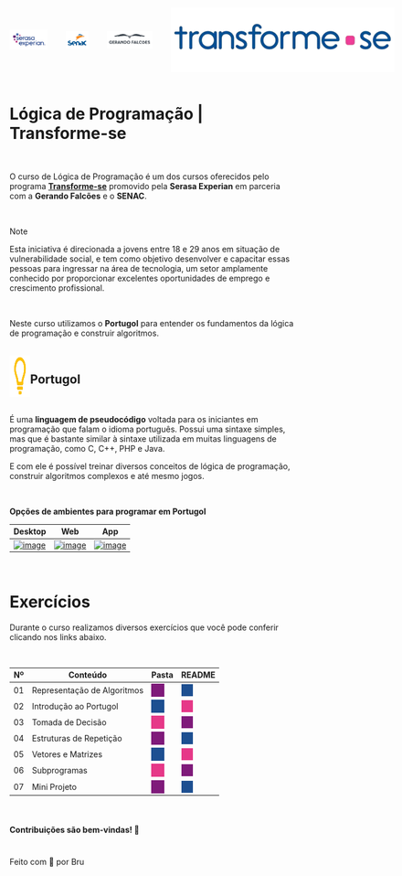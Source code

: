 
<div style="display: flex; gap: 2rem; align-items: center;">
    <img src="./Images/serasaexperian-logo.png" alt="" width="13%" align="center"/>
    <img src="./Images/senac-logo.png" alt="" width="8%" align="center"/>
    <img src="./Images/gerandofalcoes-logo.png" alt="" width="16%" align="center"/>
    <img src="./Images/transformese-logo.png" alt="" width="500" align="center"/>
</div>


<br>
<h1>Lógica de Programação | Transforme-se</h1>
<br>

O curso de Lógica de Programação é um dos cursos oferecidos pelo programa **[Transforme-se](https://www.serasaexperian.com.br/transforme-se/)** promovido pela **Serasa Experian** em parceria com a **Gerando Falcões** e o **SENAC**.

<br>

> [!NOTE]
Esta iniciativa é direcionada a jovens entre 18 e 29 anos em situação de vulnerabilidade social, e tem como objetivo desenvolver e capacitar essas pessoas para ingressar na área de tecnologia, um setor amplamente conhecido por proporcionar excelentes oportunidades de emprego e crescimento profissional. 

<br>

Neste curso utilizamos o **Portugol** para entender os fundamentos da lógica de programação e construir algoritmos. 

<br>

<div style="display: flex;">
    <img src="./Images/simbolo-portugol.png" alt="" width="36" align="left"/>
    <h2>Portugol</h2>
</div>

<br>

É uma **linguagem de pseudocódigo** voltada para os iniciantes em programação que falam o idioma português. Possui uma sintaxe simples, mas que é bastante similar à sintaxe utilizada em muitas linguagens de programação, como C, C++, PHP e Java. 

E com ele é possível treinar diversos conceitos de lógica de programação, construir algoritmos complexos e até mesmo jogos.

<br>

**Opções de ambientes para programar em Portugol**

|  Desktop  |  Web | App |
| --------- | ---- | --- |
| [![image](https://github.com/user-attachments/assets/3caccfbe-6551-4646-9876-f65fedaf4d93)](https://univali-lite.github.io/Portugol-Studio/) | [![image](https://github.com/user-attachments/assets/081180f6-f261-41e4-8586-62e102a32cfb)](https://portugol.dev) | [![image](https://github.com/user-attachments/assets/77bf707c-50bc-41ad-9032-cc7228a148b7)](https://play.google.com/store/apps/details?id=br.erickweil.portugolweb&hl=pt_BR) |

<br>

# Exercícios
Durante o curso realizamos diversos exercícios que você pode conferir clicando nos links abaixo. 

<br>

| Nº    |  Conteúdo  | Pasta | README |
| ----  |  --------  | :--:  |  :--:  |
| 01    |  Representação de Algoritmos | [<img src="./Images/quadrado1.png" alt="" width="60%" align="center" style="display: flex;"/>](./Activities/1-Representacao_de_Algoritmos) | [<img src="./Images/quadrado2.png" alt="" width="35%" align="center" style="display: flex;"/>](./Activities/1-Representacao_de_Algoritmos/1-README.md) |
| 02    |  Introdução ao Portugol | [<img src="./Images/quadrado2.png" alt="" width="60%" align="center" style="display: flex;"/>](./Activities/2-Introducao_ao_Portugol) | [<img src="./Images/quadrado3.png" alt="" width="35%" align="center" style="display: flex;"/>](./Activities/2-Introducao_ao_Portugol/2-README.md) |
| 03    |  Tomada de Decisão | [<img src="./Images/quadrado3.png" alt=""  width="60%" align="center" style="display: flex;"/>](./Activities/3-Tomada_de_Decisao) | [<img src="./Images/quadrado1.png" alt="" width="35%" align="center" style="display: flex;"/>](./Activities/3-Tomada_de_Decisao/3-README.md) |
| 04    |  Estruturas de Repetição  | [<img src="./Images/quadrado1.png" alt="" width="60%" align="center" style="display: flex;"/>](./Activities/4-Estruturas_de_Repeticao) | [<img src="./Images/quadrado2.png" alt="" width="35%" align="center" style="display: flex;"/>](./Activities/4-Estruturas_de_Repeticao/4-README.md) |
| 05    |  Vetores e Matrizes | [<img src="./Images/quadrado2.png" alt=""  width="60%" align="center" style="display: flex;"/>](./Activities/5-Vetores_e_Matrizes) | [<img src="./Images/quadrado3.png" alt="" width="35%" align="center" style="display: flex;"/>](./Activities/5-Vetores_e_Matrizes/5-README.md) |
| 06    |  Subprogramas | [<img src="./Images/quadrado3.png" alt=""  width="60%" align="center" style="display: flex;"/>](./Activities/6-Subprogramas) | [<img src="./Images/quadrado1.png" alt="" width="35%" align="center" style="display: flex;"/>](./Activities/6-Subprogramas/6-README.md) |
| 07    |  Mini Projeto | [<img src="./Images/quadrado1.png" alt=""  width="60%" align="center" style="display: flex;"/>](./Activities/7-Mini_Projeto) | [<img src="./Images/quadrado2.png" alt="" width="35%" align="center" style="display: flex;"/>](./Activities/7-Mini_Projeto/7-README.md) |

<br>

#### Contribuições são bem-vindas! 🤗
#
Feito com 💜 por Bru
